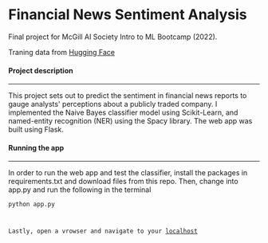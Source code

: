# Financial News Sentiment Analysis
Final project for McGill AI Society Intro to ML Bootcamp (2022).

Traning data from [Hugging Face](https://huggingface.co/datasets/financial_phrasebank)

#### Project description
---
This project sets out to predict the sentiment in financial news reports to gauge analysts' perceptions about a publicly traded company. I implemented the Naive Bayes classifier model using Scikit-Learn, and named-entity recognition (NER) using the Spacy library. The web app was built using Flask. 

#### Running the app
---
In order to run the web app and test the classifier, install the packages in requirements.txt and download files from this repo. Then, change into app.py and run the following in the terminal

  <code>python app.py
  
Lastly, open a vrowser and navigate to your [localhost](http://localhost:5000/)
